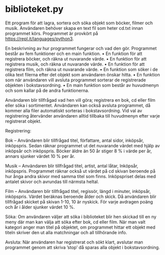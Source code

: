 # biblioteket.py 

Ett program för att lagra, sortera och söka objekt som böcker, filmer och musik.
Användaren behöver skapa en text fil som heter cd.txt innan programmet körs.
Programmet är provkört på https://repl.it/languages/python3. 

En beskrivning av hur programmet fungerar och vad den gör. 
Programmet består av fem funktioner och en main funktion. 
• En funktion för att registrera böcker, och räkna ut nuvarande värde. 
• En funktion för att registrera musik, och räkna ut nuvarande värde. 
• En funktion för att registrera film, och räkna ut nuvarande värde. 
• En funktion som söker i de olika text filerna efter det objekt som användaren önskar hitta. 
• En funktion som när användaren vill avsluta programmet sorterar de registrerade objekten i bokstavsordning.
• En main funktion som består av huvudmenyn och som kallar på de andra funktionerna.  

Användaren blir tillfrågad vad hen vill göra; registrera en bok, cd eller film eller söka i sortimentet. Användaren kan också avsluta programmet, då kommer alla filer automatiskt sorteras i bokstavsordning. Vid val av registrering återvänder användaren alltid tillbaka till huvudmenyn efter varje registrerat objekt.

Registrering:

Bok – Användaren blir tillfrågad titel, författare, antal sidor, inköpsår, inköpspris. Sedan räknar programmet ut det nuvarande värdet med hjälp av inköpsår och inköpspris. Böcker äldre än 50 år stiger 8 % i värde per år, annars sjunker värdet 10 % per år. 

Musik – Användaren blir tillfrågad titel, artist, antal låtar, lnköpsår, inköpspris. Programmet räknar också ut värdet på cd skivan beroende på hur ånga andra skivor med samma titel som finns. Inköpspriset delas med antalet skivor och avrundas till närmsta heltal. 

Film – Användaren blir tillfrågad titel, regissör, längd i minuter, inköpsår, inköpspris. Värdet beräknas beroende ålder och skick. Då användaren blir tillfrågad skicket på skivan 1-10, 10 är nyskick. För varje avdragen poäng och år i ålder sjunker värdet 10 %.

Söka:
Om användaren väljer att söka i biblioteket blir hen skickad till en ny meny där man kan välja att söka efter bok, cd eller film. När man valt kategori anger man titel på objektet, om programmet hittar ett objekt med titeln skriver den ut alla matchningar och all tillhörande info. 

Avsluta:
När användaren har registrerat och sökt klart, avslutar man programmet genom att skriva ’stop’ då sparas alla objekt i bokstavsordning.
